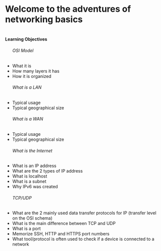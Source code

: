 <h1>Welcome to the adventures of networking basics<h1>
<h4>Learning Objectives</h4>
<ul>
<h6>OSI Model</h6>
<li>What it is</li>
<li>How many layers it has</li>
<li>How it is organized</li>
<h6>What is a LAN</h6>
<li>Typical usage</li>
<li>Typical geographical size</li>
<h6>What is a WAN</h6>
<li>Typical usage</li>
<li>Typical geographical size</li>
<h6>What is the Internet</h6>
<li>What is an IP address</li>
<li>What are the 2 types of IP address</li>
<li>What is localhost</li>
<li>What is a subnet</li>
<li>Why IPv6 was created</li>
<h6>TCP/UDP</h6>
<li>What are the 2 mainly used data transfer protocols for IP (transfer level on the OSI schema)</li>
<li>What is the main difference between TCP and UDP</li>
<li>What is a port</li>
<li>Memorize SSH, HTTP and HTTPS port numbers</li>
<li>What tool/protocol is often used to check if a device is connected to a network</li>
</ul>
